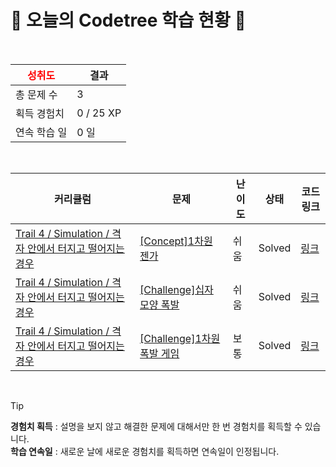# 🌲 오늘의 Codetree 학습 현황 🌲

<br />

| <span style="color:red;display:block;text-align:center;"> **성취도**</span> | 결과 |
|---|---|
| 총 문제 수 | 3 |
| 획득 경험치 | 0 / 25 XP |
| 연속 학습 일 | 0 일 |

<br />

|커리큘럼|문제|난이도|상태|코드 링크|
|---|---|---|---|---|
|[Trail 4 / Simulation / 격자 안에서 터지고 떨어지는 경우](https://www.codetree.ai/trail-info/intermediate-low/)|[[Concept]1차원 젠가](https://www.codetree.ai/trails/complete/curated-cards/intro-jenga-1d/)|쉬움|Solved|[링크](https://github.com/Juungmini0601/code-tree-java/blob/main/250725/1%EC%B0%A8%EC%9B%90%20%EC%A0%A0%EA%B0%80/jenga-1d.java)|
|[Trail 4 / Simulation / 격자 안에서 터지고 떨어지는 경우](https://www.codetree.ai/trail-info/intermediate-low/)|[[Challenge]십자 모양 폭발](https://www.codetree.ai/trails/complete/curated-cards/challenge-cross-shape-bomb/)|쉬움|Solved|[링크](https://github.com/Juungmini0601/code-tree-java/blob/main/250725/%EC%8B%AD%EC%9E%90%20%EB%AA%A8%EC%96%91%20%ED%8F%AD%EB%B0%9C/cross-shape-bomb.java)|
|[Trail 4 / Simulation / 격자 안에서 터지고 떨어지는 경우](https://www.codetree.ai/trail-info/intermediate-low/)|[[Challenge]1차원 폭발 게임](https://www.codetree.ai/trails/complete/curated-cards/challenge-The-1D-bomb-game/)|보통|Solved|[링크](https://github.com/Juungmini0601/code-tree-java/blob/main/250725/1%EC%B0%A8%EC%9B%90%20%ED%8F%AD%EB%B0%9C%20%EA%B2%8C%EC%9E%84/The-1D-bomb-game.java)|


<br />

> [!TIP]
> **경험치 획득** : 설명을 보지 않고 해결한 문제에 대해서만 한 번 경험치를 획득할 수 있습니다.  
> **학습 연속일** : 새로운 날에 새로운 경험치를 획득하면 연속일이 인정됩니다.

